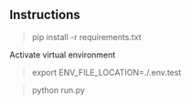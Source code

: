 ## Instructions

> pip install -r requirements.txt

Activate virtual environment


> export ENV_FILE_LOCATION=./.env.test

> python run.py
